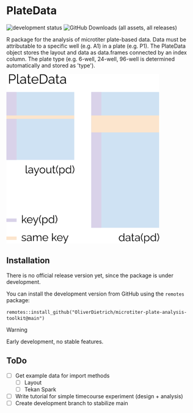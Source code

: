# PlateData
![development status](https://img.shields.io/badge/status-under_development-orange)
![GitHub Downloads (all assets, all releases)](https://img.shields.io/github/downloads/OliverDietrich/microtiter-plate-analysis-toolkit/total)

R package for the analysis of microtiter plate-based data. Data must be attributable to a specific well (e.g. A1) in a plate (e.g. P1). The PlateData object stores the layout and data as data.frames connected by an index column. The plate type (e.g. 6-well, 24-well, 96-well is determined automatically and stored as 'type').

<img src="img/overview.png"  width="400" />

## Installation
There is no official release version yet, since the package is under development.

You can install the development version from GitHub using the `remotes` package:
```
remotes::install_github("OliverDietrich/microtiter-plate-analysis-toolkit@main")
```

> [!WARNING]
> Early development, no stable features.
> 
## ToDo
- [ ] Get example data for import methods
  - [ ] Layout
  - [ ] Tekan Spark
- [ ] Write tutorial for simple timecourse experiment (design + analysis)
- [ ] Create development branch to stabilize main
